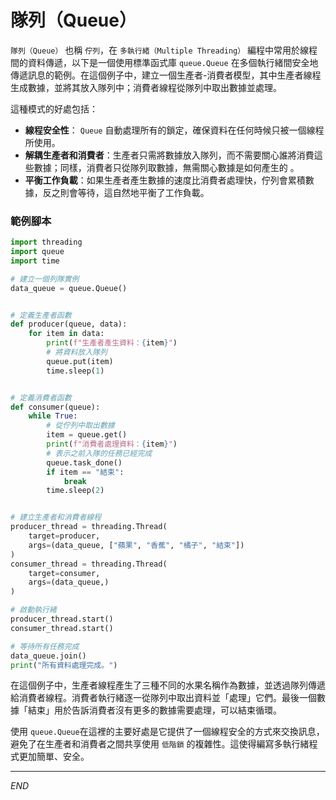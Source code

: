 # 隊列（Queue）

`隊列（Queue）` 也稱 `佇列`，在 `多執行緒（Multiple Threading）` 編程中常用於線程間的資料傳遞，以下是一個使用標準函式庫 `queue.Queue` 在多個執行緒間安全地傳遞訊息的範例。在這個例子中，建立一個生產者-消費者模型，其中生產者線程生成數據，並將其放入隊列中；消費者線程從隊列中取出數據並處理。

這種模式的好處包括：

- **線程安全性**： `Queue` 自動處理所有的鎖定，確保資料在任何時候只被一個線程所使用。
- **解耦生產者和消費者**：生產者只需將數據放入隊列，而不需要關心誰將消費這些數據；同樣，消費者只從隊列取數據，無需關心數據是如何產生的 。
- **平衡工作負載**：如果生產者產生數據的速度比消費者處理快，佇列會累積數據，反之則會等待，這自然地平衡了工作負載。

### 範例腳本

```python
import threading
import queue
import time

# 建立一個列隊實例
data_queue = queue.Queue()


# 定義生產者函數
def producer(queue, data):
    for item in data:
        print(f"生產者產生資料：{item}")
        # 將資料放入隊列
        queue.put(item)
        time.sleep(1)


# 定義消費者函數
def consumer(queue):
    while True:
        # 從佇列中取出數據
        item = queue.get()
        print(f"消費者處理資料：{item}")
        # 表示之前入隊的任務已經完成
        queue.task_done()
        if item == "結束":
            break
        time.sleep(2)


# 建立生產者和消費者線程
producer_thread = threading.Thread(
    target=producer,
    args=(data_queue, ["蘋果", "香蕉", "橘子", "結束"])
)
consumer_thread = threading.Thread(
    target=consumer,
    args=(data_queue,)
)

# 啟動執行緒
producer_thread.start()
consumer_thread.start()

# 等待所有任務完成
data_queue.join()
print("所有資料處理完成。")
```

在這個例子中，生產者線程產生了三種不同的水果名稱作為數據，並透過隊列傳遞給消費者線程。消費者執行緒逐一從隊列中取出資料並「處理」它們。最後一個數據「結束」用於告訴消費者沒有更多的數據需要處理，可以結束循環。

使用 `queue.Queue`在這裡的主要好處是它提供了一個線程安全的方式來交換訊息，避免了在生產者和消費者之間共享使用 `低階鎖` 的複雜性。這使得編寫多執行緒程式更加簡單、安全。

___

_END_